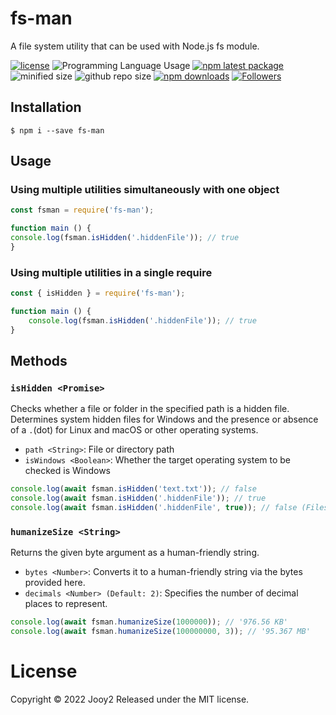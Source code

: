 # fs-man
A file system utility that can be used with Node.js fs module.

[![license](https://img.shields.io/badge/license-MIT-blue.svg)](https://github.com/jooy2/fs-man/blob/master/LICENSE)
![Programming Language Usage](https://img.shields.io/github/languages/top/jooy2/fs-man)
[![npm latest package](https://img.shields.io/npm/v/fs-man/latest.svg)](https://www.npmjs.com/package/fs-man)
![minified size](https://img.shields.io/bundlephobia/min/fs-man)
![github repo size](https://img.shields.io/github/repo-size/jooy2/fs-man)
[![npm downloads](https://img.shields.io/npm/dm/fs-man.svg)](https://www.npmjs.com/package/fs-man)
[![Followers](https://img.shields.io/github/followers/jooy2?style=social)](https://github.com/jooy2)

## Installation

```shell
$ npm i --save fs-man
```

## Usage

### Using multiple utilities simultaneously with one object

```javascript
const fsman = require('fs-man');

function main () {
console.log(fsman.isHidden('.hiddenFile')); // true
}
```

### Using multiple utilities in a single require

```javascript
const { isHidden } = require('fs-man');

function main () {
    console.log(fsman.isHidden('.hiddenFile')); // true
}
```

## Methods

### `isHidden <Promise>`

Checks whether a file or folder in the specified path is a hidden file.
Determines system hidden files for Windows and the presence or absence of a `.`(dot) for Linux and macOS or other operating systems.
- `path <String>`: File or directory path
- `isWindows <Boolean>`: Whether the target operating system to be checked is Windows

```javascript
console.log(await fsman.isHidden('text.txt')); // false
console.log(await fsman.isHidden('.hiddenFile')); // true
console.log(await fsman.isHidden('.hiddenFile', true)); // false (Files with no hidden attribute applied in Windows)
```

### `humanizeSize <String>`
Returns the given byte argument as a human-friendly string.
- `bytes <Number>`: Converts it to a human-friendly string via the bytes provided here.
- `decimals <Number> (Default: 2)`: Specifies the number of decimal places to represent.

```javascript
console.log(await fsman.humanizeSize(1000000)); // '976.56 KB'
console.log(await fsman.humanizeSize(100000000, 3)); // '95.367 MB'
```

# License
Copyright © 2022 Jooy2 Released under the MIT license.

